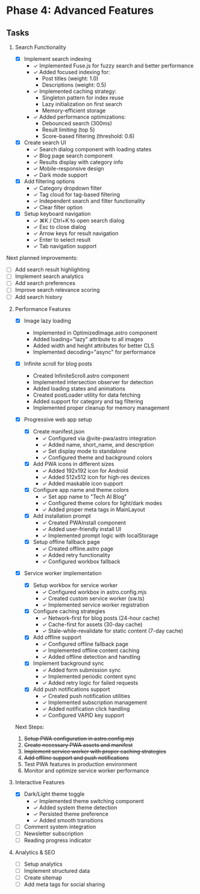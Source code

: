 # Phase 4: Advanced Features

## Tasks

1. Search Functionality

   - [x] Implement search indexing
     - ✓ Implemented Fuse.js for fuzzy search and better performance
     - ✓ Added focused indexing for:
       - Post titles (weight: 1.0)
       - Descriptions (weight: 0.5)
     - ✓ Implemented caching strategy:
       - Singleton pattern for index reuse
       - Lazy initialization on first search
       - Memory-efficient storage
     - ✓ Added performance optimizations:
       - Debounced search (300ms)
       - Result limiting (top 5)
       - Score-based filtering (threshold: 0.6)
   - [x] Create search UI
     - ✓ Search dialog component with loading states
     - ✓ Blog page search component
     - ✓ Results display with category info
     - ✓ Mobile-responsive design
     - ✓ Dark mode support
   - [x] Add filtering options
     - ✓ Category dropdown filter
     - ✓ Tag cloud for tag-based filtering
     - ✓ Independent search and filter functionality
     - ✓ Clear filter option
   - [x] Setup keyboard navigation
     - ✓ ⌘K / Ctrl+K to open search dialog
     - ✓ Esc to close dialog
     - ✓ Arrow keys for result navigation
     - ✓ Enter to select result
     - ✓ Tab navigation support

Next planned improvements:

- [ ] Add search result highlighting
- [ ] Implement search analytics
- [ ] Add search preferences
- [ ] Improve search relevance scoring
- [ ] Add search history

2. Performance Features

   - [x] Image lazy loading
     - Implemented in OptimizedImage.astro component
     - Added loading="lazy" attribute to all images
     - Added width and height attributes for better CLS
     - Implemented decoding="async" for performance
   - [x] Infinite scroll for blog posts

     - Created InfiniteScroll.astro component
     - Implemented intersection observer for detection
     - Added loading states and animations
     - Created postLoader utility for data fetching
     - Added support for category and tag filtering
     - Implemented proper cleanup for memory management

   - [x] Progressive web app setup

     - [x] Create manifest.json
       - ✓ Configured via @vite-pwa/astro integration
       - ✓ Added name, short_name, and description
       - ✓ Set display mode to standalone
       - ✓ Configured theme and background colors
     - [x] Add PWA icons in different sizes
       - ✓ Added 192x192 icon for Android
       - ✓ Added 512x512 icon for high-res devices
       - ✓ Added maskable icon support
     - [x] Configure app name and theme colors
       - ✓ Set app name to "Tech AI Blog"
       - ✓ Configured theme colors for light/dark modes
       - ✓ Added proper meta tags in MainLayout
     - [x] Add installation prompt
       - ✓ Created PWAInstall component
       - ✓ Added user-friendly install UI
       - ✓ Implemented prompt logic with localStorage
     - [x] Setup offline fallback page
       - ✓ Created offline.astro page
       - ✓ Added retry functionality
       - ✓ Configured workbox fallback

   - [x] Service worker implementation
     - [x] Setup workbox for service worker
       - ✓ Configured workbox in astro.config.mjs
       - ✓ Created custom service worker (sw.ts)
       - ✓ Implemented service worker registration
     - [x] Configure caching strategies
       - ✓ Network-first for blog posts (24-hour cache)
       - ✓ Cache-first for assets (30-day cache)
       - ✓ Stale-while-revalidate for static content (7-day cache)
     - [x] Add offline support
       - ✓ Configured offline fallback page
       - ✓ Implemented offline content caching
       - ✓ Added offline detection and handling
     - [x] Implement background sync
       - ✓ Added form submission sync
       - ✓ Implemented periodic content sync
       - ✓ Added retry logic for failed requests
     - [x] Add push notifications support
       - ✓ Created push notification utilities
       - ✓ Implemented subscription management
       - ✓ Added notification click handling
       - ✓ Configured VAPID key support

   Next Steps:

   1. ~~Setup PWA configuration in astro.config.mjs~~
   2. ~~Create necessary PWA assets and manifest~~
   3. ~~Implement service worker with proper caching strategies~~
   4. ~~Add offline support and push notifications~~
   5. Test PWA features in production environment
   6. Monitor and optimize service worker performance

3. Interactive Features

   - [x] Dark/Light theme toggle
     - ✓ Implemented theme switching component
     - ✓ Added system theme detection
     - ✓ Persisted theme preference
     - ✓ Added smooth transitions
   - [ ] Comment system integration
   - [ ] Newsletter subscription
   - [ ] Reading progress indicator

4. Analytics & SEO
   - [ ] Setup analytics
   - [ ] Implement structured data
   - [ ] Create sitemap
   - [ ] Add meta tags for social sharing
